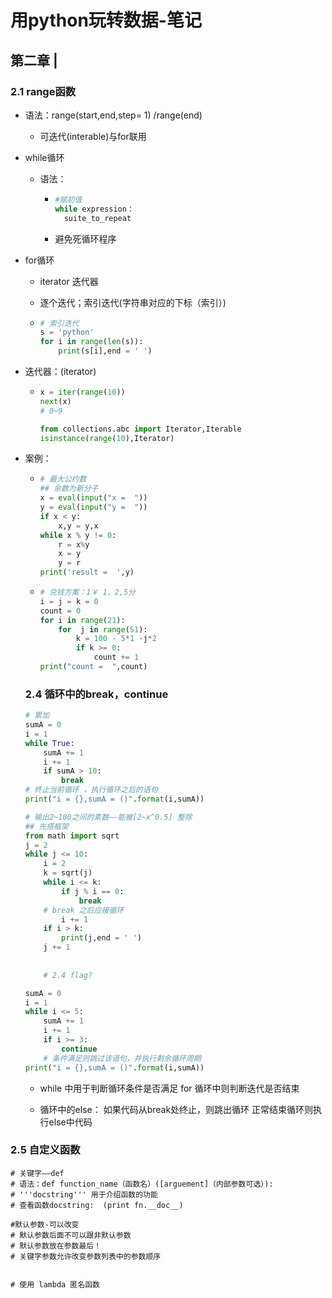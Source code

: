 # 用python玩转数据-笔记

## 第二章 | 

### 2.1 range函数

- 语法：range(start,end,step= 1)  /range(end)
  - 可迭代(interable)与for联用

- while循环

  - 语法：

    - ~~~python
      #赋初值
      while expression：
      	suite_to_repeat
      ~~~

    - 避免死循环程序

- for循环

  - iterator 迭代器

  - 逐个迭代；索引迭代(字符串对应的下标（索引）)

  - ~~~python
    # 索引迭代
    s = 'python'
    for i in range(len(s)):
    	print(s[i],end = ' ')
    ~~~

- 迭代器：(iterator)

  - ~~~python
    x = iter(range(10))
    next(x)
    # 0~9
    
    from collections.abc import Iterator,Iterable
    isinstance(range(10),Iterator) 
    ~~~

- 案例：

  - ~~~python
    # 最大公约数
    ## 余数为新分子
    x = eval(input("x =  "))
    y = eval(input("y =  "))
    if x < y:
    	x,y = y,x
    while x % y != 0:
    	r = x%y
    	x = y
    	y = r
    print('result =  ',y)
    ~~~

  - ~~~python
    # 兑钱方案：1￥ 1，2,5分
    i = j = k = 0
    count = 0
    for i in range(21):
    	for  j in range(51):
    		k = 100 - 5*1 -j*2
    		if k >= 0:
    			count += 1
    print("count =  ",count)        
    ~~~

  ### 2.4 循环中的break，continue

  ```python
  # 累加 
  sumA = 0
  i = 1
  while True:
      sumA += 1
      i += 1
      if sumA > 10:
          break
  # 终止当前循环 ，执行循环之后的语句
  print("i = {},sumA = ()".format(i,sumA))
  ```

  

  ```python
  # 输出2~100之间的素数——能被[2~x^0.5] 整除
  ## 先搭框架
  from math import sqrt
  j = 2
  while j <= 10:
      i = 2
      k = sqrt(j)
      while i <= k:
          if j % i == 0:
              break
      # break 之后应接循环
          i += 1
      if i > k:
          print(j,end = ' ')
      j += 1
      
      
      # 2.4 flag?
  ```

  ```python
  sumA = 0
  i = 1
  while i <= 5:
      sumA += 1
      i += 1
      if i >= 3:
          continue
      # 条件满足则跳过该语句，并执行剩余循环周期
  print("i = {},sumA = ()".format(i,sumA))
  
  ```

  

  - while 中用于判断循环条件是否满足 for 循环中则判断迭代是否结束

  - 循环中的else： 如果代码从break处终止，则跳出循环 正常结束循环则执行else中代码

### 2.5 自定义函数

~~~
# 关键字——def
# 语法：def function_name（函数名）([arguement]（内部参数可选）):
# '''docstring''' 用于介绍函数的功能
# 查看函数docstring:  (print fn.__doc__)

#默认参数-可以改变
# 默认参数后面不可以跟非默认参数
# 默认参数放在参数最后！
# 关键字参数允许改变参数列表中的参数顺序


# 使用 lambda 匿名函数

~~~

